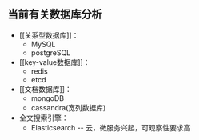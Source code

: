 ## 当前有关数据库分析

- [[关系型数据库]]：
	- MySQL
	- postgreSQL
- [[key-value数据库]]：
	- redis
	- etcd
- [[文档数据库]]：
	- mongoDB
	- cassandra(宽列数据库)
- 全文搜索引擎：
	- Elasticsearch  -- 云，微服务兴起，可观察性要求高
